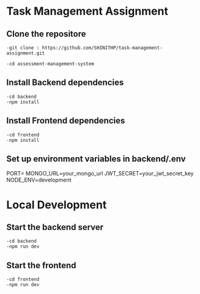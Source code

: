 # Task Management Assignment

## Clone the repositore 

    -git clone : https://github.com/SHINITHP/task-management-assignment.git

    -cd assessment-management-system

## Install Backend dependencies 

    -cd backend
    -npm install

## Install Frontend dependencies 

    -cd frontend
    -npm install

## Set up environment variables in backend/.env 

PORT=
MONGO_URL=your_mongo_url
JWT_SECRET=your_jwt_secret_key
NODE_ENV=development

# Local Development

## Start the backend server 

    -cd backend
    -npm run dev

## Start the frontend 

    -cd frontend
    -npm run dev
